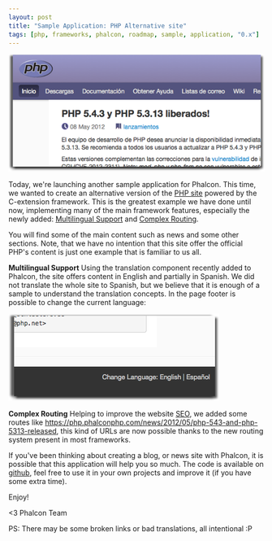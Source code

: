 ```yaml
---
layout: post
title: "Sample Application: PHP Alternative site"
tags: [php, frameworks, phalcon, roadmap, sample, application, "0.x"]
---
```


![Alternate site](/assets/files/2012-06-07-php-site-1.png)

Today, we're launching another sample application for Phalcon. This time, we wanted to create an alternative version of the [PHP site](https://php.net) powered by the C-extension framework. This is the greatest example we have done until now, implementing many of the main framework features, especially the newly added: [Multilingual Support](https://docs.phalconphp.com/latest/en/api/Phalcon_Translate_Adapter_NativeArray) and [Complex Routing](https://docs.phalconphp.com/latest/en/routing).

<!--more-->
You will find some of the main content such as news and some other sections. Note, that we have no intention that this site offer the official PHP's content is just one example that is familiar to us all.

**Multilingual Support**
Using the translation component recently added to Phalcon, the site offers content in English and partially in Spanish. We did not translate the whole site to Spanish, but we believe that it is enough of a sample to understand the translation concepts. In the page footer is possible to change the current language:

![Alternate site](/assets/files/2012-06-07-php-site-2.png)

**Complex Routing**
Helping to improve the website [SEO](http://en.wikipedia.org/wiki/Search_engine_optimization), we added some routes like https://php.phalconphp.com/news/2012/05/php-543-and-php-5313-released, this kind of URLs are now possible thanks to the new routing system present in most frameworks.

If you've been thinking about creating a blog, or news site with Phalcon, it is possible that this application will help you so much. The code is available on [github](https://github.com/phalcon/php-site), feel free to use it in your own projects and improve it (if you have some extra time).

Enjoy!

<3 Phalcon Team

PS: There may be some broken links or bad translations, all intentional :P

